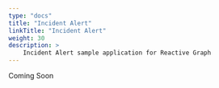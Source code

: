 ```yaml
---
type: "docs"
title: "Incident Alert"
linkTitle: "Incident Alert"
weight: 30
description: >
    Incident Alert sample application for Reactive Graph
---
```


Coming Soon